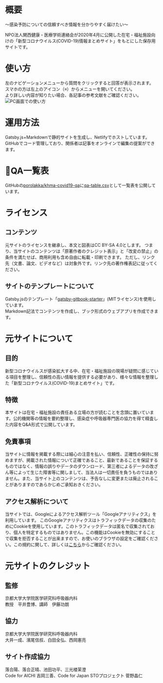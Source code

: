 # 概要
～感染予防についての信頼すべき情報を分かりやすく届けたい～  

NPO法人関西健康・医療学術連絡会が2020年4月に公開した在宅・福祉施設向けの「新型コロナウイルス(COVID-19)情報まとめサイト」をもとにした保存用サイトです。

# 使い方
左のナビゲーションメニューから質問をクリックすると回答が表示されます。  
スマホの方は左上のアイコン（≡）からメニューを開いてください。  
より詳しい内容が知りたい場合、各記事の参考文献をご確認ください。
![PC画面での使い方](https://user-images.githubusercontent.com/10286653/92717965-13bfb500-f39c-11ea-9894-7ac8b3787789.gif)

# 運用方法
Gatsby.js+Markdownで静的サイトを生成し、Netlifyでホストしています。GitHubでコード管理しており、関係者は記事をオンラインで編集の提案ができます。

# QA一覧表
GitHubの[porolakka/khma-covid19-qa](https://github.com/porolakka/khma-covid19-qa)に[qa-table.csv](https://github.com/porolakka/khma-covid19-qa/blob/master/qa-table.csv)として一覧表を公開しています。

# ライセンス
## コンテンツ
元サイトのライセンスを継承し、本文と図表はCC BY-SA 4.0とします。
つまり、当サイトのコンテンツは「原著作者のクレジット表示」と「改変の禁止」の条件を満たせば、商用利用も含め自由に転載・印刷できます。
ただし、リンク先（文書、論文、ビデオなど）は対象外です。リンク先の著作権表記に従ってください。

## サイトのテンプレートについて
Gatsby.jsのテンプレート「[gatsby-gitbook-starter](https://github.com/hasura/gatsby-gitbook-starter)」(MITライセンス)を使用しています。  
Markdown記法でコンテンツを作成し、ブック形式のウェブアプリを作成できます。  

# 元サイトについて
## 目的
新型コロナウイルスが感染拡大する中、在宅・福祉施設の現場が疑問に感じている項目を整理し、信頼性の高い情報を提供する必要があり、様々な情報を整理した「新型コロナウイルス(COVID-19)まとめサイト」です。

## 特徴
本サイトは在宅・福祉施設の責任ある立場の方が読むことを念頭に置いています。公的機関等の情報を要約整理し、感染症や呼吸器専門医の協力を得て精査した内容をQ&A形式で公開しています。

## 免責事項
当サイトに情報を掲載する際には細心の注意を払い、信頼性、正確性の保持に努めますが、掲載された情報について正確であること、最新であることを保証するものではなく、情報の誤りやデータのダウンロード、第三者によるデータの改ざん等によって生じた障害等に関しまして、当法人は一切責任を負うものではありません。また、当サイト上のコンテンツは、予告なしに変更または廃止されることがありますのであらかじめご承知おきください。

## アクセス解析について
当サイトでは、Googleによるアクセス解析ツール「Googleアナリティクス」を利用しています。 このGoogleアナリティクスはトラフィックデータの収集のためにCookieを使用しています。このトラフィックデータは匿名で収集されており、個人を特定するものではありません。この機能はCookieを無効にすることで収集を拒否することが出来ますので、お使いのブラウザの設定をご確認ください。この規約に関して、詳しくは[こちら](https://www.google.com/analytics/terms/jp.html)からご確認ください。

# 元サイトのクレジット
## 監修
京都大学大学院医学研究科呼吸器内科  
教授　平井豊博、講師　伊藤功朗

## 協力
京都大学大学院医学研究科呼吸器内科  
大井一成、濱尾信叔、白田全弘、西岡憲亮

## サイト作成協力
落合陽、落合正晴、池田功平、三光楼茉澄  
Code for AICHI 吉岡三善、Code for Japan STOプロジェクト 菅野晶仁